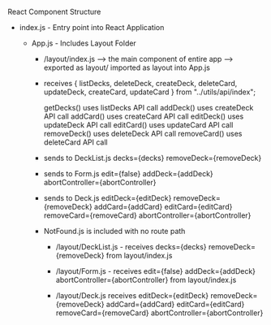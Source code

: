 React Component Structure

- index.js - Entry point into React Application

  - App.js - Includes Layout Folder

    - /layout/index.js
      --> the main component of entire app
      --> exported as layout/ imported as layout into App.js

    * receives { listDecks, deleteDeck, createDeck, deleteCard, updateDeck, createCard, updateCard } from "../utils/api/index";

      getDecks() uses listDecks API call
      addDeck() uses createDeck API call
      addCard() uses createCard API call
      editDeck() uses updateDeck API call
      editCard() uses updateCard API call
      removeDeck() uses deleteDeck API call
      removeCard() uses deleteCard API call

    * sends to DeckList.js
      decks={decks} removeDeck={removeDeck}

    * sends to Form.js
      edit={false} addDeck={addDeck} abortController={abortController}

    * sends to Deck.js
      editDeck={editDeck}
      removeDeck={removeDeck}
      addCard={addCard}
      editCard={editCard}
      removeCard={removeCard}
      abortController={abortController}

    * NotFound.js is included with no route path

      - /layout/DeckList.js - receives
        decks={decks}
        removeDeck={removeDeck}
        from layout/index.js

      - /layout/Form.js - receives
        edit={false}
        addDeck={addDeck}
        abortController={abortController}
        from layout/index.js

      - /layout/Deck.js receives
        editDeck={editDeck}
        removeDeck={removeDeck}
        addCard={addCard}
        editCard={editCard}
        removeCard={removeCard}
        abortController={abortController}




